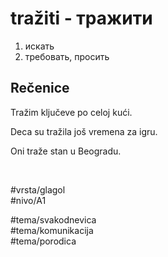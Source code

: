 # tražiti - тражити

1. искать
2. требовать, просить

## Rečenice

Tražim ključeve po celoj kući.

Deca su tražila još vremena za igru.

Oni traže stan u Beogradu.

<br>

#vrsta/glagol  
#nivo/A1  

#tema/svakodnevica  
#tema/komunikacija  
#tema/porodica  
